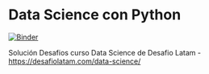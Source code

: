 # Data Science con Python

[![Binder](https://mybinder.org/badge_logo.svg)](https://mybinder.org/v2/gh/muZk/desafio-latam-ds-python/master)

Solución Desafios curso Data Science de Desafio Latam - https://desafiolatam.com/data-science/
